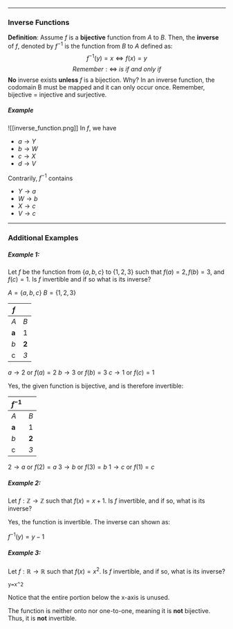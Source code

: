 - - -

### Inverse Functions
**Definition**: Assume $f$ is a **bijective** function from $A$ to $B$. Then, the **inverse** of $f$, denoted by $f^{-1}$ is the function from $B$ to $A$ defined as:
$$f^{-1}(y) = x \iff f(x) = y$$
$$Remember: \iff~is~if~and~only~if$$
**No** inverse exists **unless** $f$ is a bijection. Why? 
In an inverse function, the codomain B must be mapped and it can only occur once. Remember, bijective = injective and surjective.

##### Example
![[inverse_function.png]]
In $f$, we have 
- $a \to Y$
- $b \to W$
- $c \to X$
- $d \to V$

Contrarily, $f^{-1}$ contains
- $Y \to a$
- $W \to b$
- $X \to c$
- $V \to c$

- - -

### Additional Examples

##### Example 1:
Let $f$ be the function from $\{a,b,c\}$ to $\{1,2,3\}$ such that $f(a) = 2,f(b)=3$, and $f(c)=1$. Is $f$ invertible and if so what is its inverse?

$A = \{a,b,c\}$
$B = \{1,2,3\}$ 

| $f$ |  |
| ---- | ---- |
| $A$ | $B$ |
| **a** | 1 |
| *b*<br> | **2** |
| c | *3* |
$a \to 2$ or $f(a) = 2$
$b \to 3$ or $f(b) = 3$
$c \to 1$ or $f(c) = 1$

Yes, the given function is bijective, and is therefore invertible:

| $f^{-1}$ |  |
| ---- | ---- |
| $A$ | $B$ |
| **a** | 1 |
| *b* | **2** |
| c | *3* |
$2 \to a$ or $f(2) = a$
$3 \to b$ or $f(3) = b$
$1 \to c$ or $f(1) = c$


##### Example 2:
Let $f: \mathbb{Z} \to \mathbb{Z}$ such that $f(x) = x + 1$. Is $f$ invertible, and if so, what is its inverse?

Yes, the function is invertible. The inverse can shown as:

$f^{-1} (y)= y-1$

##### Example 3:
Let $f: \mathbb{R} \to \mathbb{R}$ such that $f(x) = x^2$. Is $f$ invertible, and if so, what is its inverse?

```desmos-graph
y=x^2
```

Notice that the entire portion below the x-axis is unused. 

The function is neither onto nor one-to-one, meaning it is **not** bijective. Thus, it is **not** invertible.